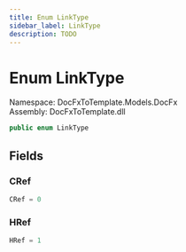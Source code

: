 ```yaml
---
title: Enum LinkType
sidebar_label: LinkType
description: TODO
---
```


# Enum LinkType
Namespace: DocFxToTemplate.Models.DocFx   
Assembly: DocFxToTemplate.dll
    
   

```csharp title="src/DocFxToTemplate/Models/DocFx/LinkInfo.cs#36" 
public enum LinkType
```

   

   

   

   

## Fields
### CRef
   
```csharp title="src/DocFxToTemplate/Models/DocFx/LinkInfo.cs#38"
CRef = 0
```
### HRef
   
```csharp title="src/DocFxToTemplate/Models/DocFx/LinkInfo.cs#39"
HRef = 1
```
   

   

   

   

   